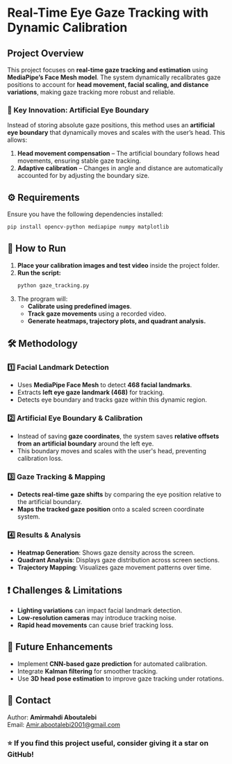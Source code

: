 # Real-Time Eye Gaze Tracking with Dynamic Calibration

##  Project Overview

This project focuses on **real-time gaze tracking and estimation** using **MediaPipe’s Face Mesh model**. The system dynamically recalibrates gaze positions to account for **head movement, facial scaling, and distance variations**, making gaze tracking more robust and reliable. 

### 🔹 Key Innovation: Artificial Eye Boundary

Instead of storing absolute gaze positions, this method uses an **artificial eye boundary** that dynamically moves and scales with the user’s head. This allows:
1. **Head movement compensation** – The artificial boundary follows head movements, ensuring stable gaze tracking.
2. **Adaptive calibration** – Changes in angle and distance are automatically accounted for by adjusting the boundary size.


## ⚙️ Requirements
Ensure you have the following dependencies installed:
```bash
pip install opencv-python mediapipe numpy matplotlib
```

## 🚀 How to Run
1. **Place your calibration images and test video** inside the project folder.
2. **Run the script:**
   ```bash
   python gaze_tracking.py
   ```
3. The program will:
   - **Calibrate using predefined images**.
   - **Track gaze movements** using a recorded video.
   - **Generate heatmaps, trajectory plots, and quadrant analysis.**

## 🛠️ Methodology

### 1️⃣ Facial Landmark Detection
- Uses **MediaPipe Face Mesh** to detect **468 facial landmarks**.
- Extracts **left eye gaze landmark (468)** for tracking.
- Detects eye boundary and tracks gaze within this dynamic region.

### 2️⃣ Artificial Eye Boundary & Calibration
- Instead of saving **gaze coordinates**, the system saves **relative offsets from an artificial boundary** around the left eye.
- This boundary moves and scales with the user's head, preventing calibration loss.

### 3️⃣ Gaze Tracking & Mapping
- **Detects real-time gaze shifts** by comparing the eye position relative to the artificial boundary.
- **Maps the tracked gaze position** onto a scaled screen coordinate system.

### 4️⃣ Results & Analysis
- **Heatmap Generation**: Shows gaze density across the screen.
- **Quadrant Analysis**: Displays gaze distribution across screen sections.
- **Trajectory Mapping**: Visualizes gaze movement patterns over time.

## ❗ Challenges & Limitations
- **Lighting variations** can impact facial landmark detection.
- **Low-resolution cameras** may introduce tracking noise.
- **Rapid head movements** can cause brief tracking loss.

## 🔮 Future Enhancements
- Implement **CNN-based gaze prediction** for automated calibration.
- Integrate **Kalman filtering** for smoother tracking.
- Use **3D head pose estimation** to improve gaze tracking under rotations.

## 📧 Contact
Author: **Amirmahdi Aboutalebi**  
Email: [Amir.abootalebi2001@gmail.com](mailto:Amir.abootalebi2001@gmail.com)  

### ⭐ If you find this project useful, consider giving it a star on GitHub!
